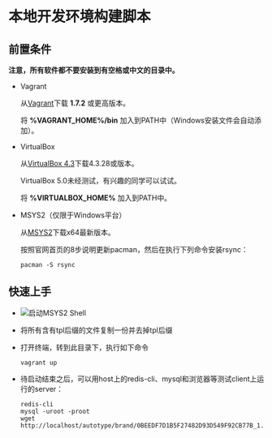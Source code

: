 # 本地开发环境构建脚本



## 前置条件

**注意，所有软件都不要安装到有空格或中文的目录中。**

*   Vagrant

    从[Vagrant](http://www.vagrantup.com/downloads.html)下载 **1.7.2** 或更高版本。

    将 **%VAGRANT_HOME%/bin** 加入到PATH中（Windows安装文件会自动添加）。

*   VirtualBox

    从[VirtualBox 4.3](https://www.virtualbox.org/wiki/Download_Old_Builds_4_3)下载4.3.28或版本。

    VirtualBox 5.0未经测试，有兴趣的同学可以试试。

    将 **%VIRTUALBOX_HOME%** 加入到PATH中。

*   MSYS2（仅限于Windows平台）

    从[MSYS2](http://msys2.github.io/)下载x64最新版本。

    按照官网首页的8步说明更新pacman，然后在执行下列命令安装rsync：

        pacman -S rsync



## 快速上手

*   ![启动MSYS2 Shell](../../../docs/images/msys2-shell-icon.png)

*   将所有含有tpl后缀的文件复制一份并去掉tpl后缀

*   打开终端，转到此目录下，执行如下命令

        vagrant up

*   待启动结束之后，可以用host上的redis-cli、mysql和浏览器等测试client上运行的server：

        redis-cli
        mysql -uroot -proot
        wget http://localhost/autotype/brand/0BEEDF7D1B5F27482D93D549F92CB77B_1.png


